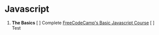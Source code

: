 # Javascript
1. **The Basics**
[ ] Complete [FreeCodeCamp's Basic Javascript Course](https://www.freecodecamp.org/map-aside#nested-collapseBasicJavaScript)
[ ] Test

